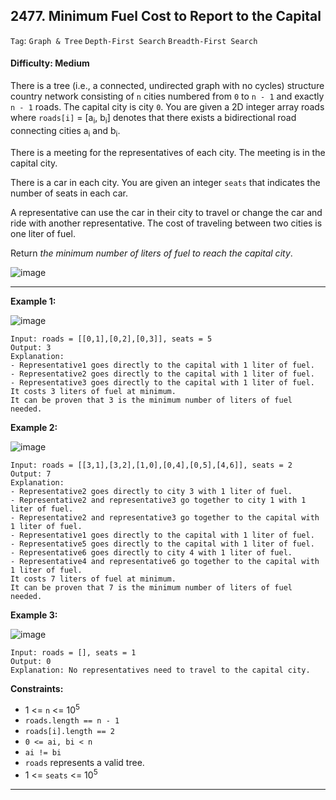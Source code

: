 ## 2477. Minimum Fuel Cost to Report to the Capital

```Tag```: ```Graph & Tree``` ```Depth-First Search``` ```Breadth-First Search```

#### Difficulty: Medium

There is a tree (i.e., a connected, undirected graph with no cycles) structure country network consisting of ```n``` cities numbered from ```0``` to ```n - 1``` and exactly ```n - 1``` roads. The capital city is city ```0```. You are given a 2D integer array roads where ```roads[i]``` = [a<sub>i</sub>, b<sub>i</sub>] denotes that there exists a bidirectional road connecting cities a<sub>i</sub> and b<sub>i</sub>.

There is a meeting for the representatives of each city. The meeting is in the capital city.

There is a car in each city. You are given an integer ```seats``` that indicates the number of seats in each car.

A representative can use the car in their city to travel or change the car and ride with another representative. The cost of traveling between two cities is one liter of fuel.

Return _the minimum number of liters of fuel to reach the capital city_.

![image](https://user-images.githubusercontent.com/35042430/218288964-e42197e6-2e8f-4a44-8779-7d1c08597f83.png)

---

__Example 1:__

![image](https://assets.leetcode.com/uploads/2022/09/22/a4c380025e3ff0c379525e96a7d63a3.png)
```
Input: roads = [[0,1],[0,2],[0,3]], seats = 5
Output: 3
Explanation: 
- Representative1 goes directly to the capital with 1 liter of fuel.
- Representative2 goes directly to the capital with 1 liter of fuel.
- Representative3 goes directly to the capital with 1 liter of fuel.
It costs 3 liters of fuel at minimum. 
It can be proven that 3 is the minimum number of liters of fuel needed.
```

__Example 2:__

![image](https://assets.leetcode.com/uploads/2022/11/16/2.png)
```
Input: roads = [[3,1],[3,2],[1,0],[0,4],[0,5],[4,6]], seats = 2
Output: 7
Explanation: 
- Representative2 goes directly to city 3 with 1 liter of fuel.
- Representative2 and representative3 go together to city 1 with 1 liter of fuel.
- Representative2 and representative3 go together to the capital with 1 liter of fuel.
- Representative1 goes directly to the capital with 1 liter of fuel.
- Representative5 goes directly to the capital with 1 liter of fuel.
- Representative6 goes directly to city 4 with 1 liter of fuel.
- Representative4 and representative6 go together to the capital with 1 liter of fuel.
It costs 7 liters of fuel at minimum. 
It can be proven that 7 is the minimum number of liters of fuel needed.
```

__Example 3:__

![image](https://assets.leetcode.com/uploads/2022/09/27/efcf7f7be6830b8763639cfd01b690a.png)
```
Input: roads = [], seats = 1
Output: 0
Explanation: No representatives need to travel to the capital city.
```

__Constraints:__

- 1 <= ```n``` <= 10<sup>5</sup>
- ```roads.length == n - 1```
- ```roads[i].length == 2```
- ```0 <= ai, bi < n```
- ```ai != bi```
- ```roads``` represents a valid tree.
- 1 <= ```seats``` <= 10<sup>5</sup>

---
